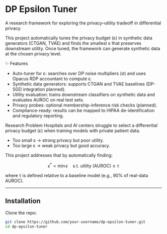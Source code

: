 # DP Epsilon Tuner
A research framework for exploring the privacy–utility tradeoff in differential privacy.

This project automatically tunes the privacy budget (ε) in synthetic data generators (CTGAN, TVAE) and finds the smallest ε that preserves downstream utility. Once tuned, the framework can generate synthetic data at the chosen privacy level.

✨ Features
- Auto-tuner for ε: searches over DP noise multipliers (σ) and uses Opacus RDP accountant to compute ε.
- Synthetic data generators: supports CTGAN and TVAE baselines (DP-SGD integration planned).
- Utility evaluation: trains downstream classifiers on synthetic data and evaluates AUROC on real test sets.
- Privacy probes: optional membership-inference risk checks (planned).
- Compliance-ready: results can be mapped to HIPAA de-identification and regulatory reporting.

Research Problem
Hospitals and AI centers struggle to select a differential privacy budget (ε) when training models with private patient data.

- Too small ε → strong privacy but poor utility.
- Too large ε → weak privacy but good accuracy.

This project addresses that by automatically finding:

$$
\epsilon^* = \min \epsilon \quad \text{s.t. utility (AUROC)} \geq \tau
$$

where τ is defined relative to a baseline model (e.g., 90% of real-data AUROC).

---

## Installation

Clone the repo:
```bash
git clone https://github.com/your-username/dp-epsilon-tuner.git
cd dp-epsilon-tuner
